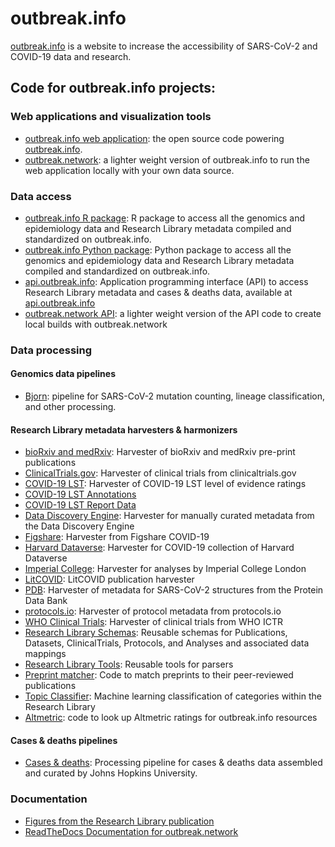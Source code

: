 # outbreak.info

[outbreak.info](https://outbreak.info/) is a website to increase the accessibility of SARS-CoV-2 and COVID-19
data and research.

## Code for outbreak.info projects:
### Web applications and visualization tools
* [outbreak.info web application](https://github.com/outbreak-info/outbreak.info): the open source code powering [outbreak.info](https://outbreak.info/).
* [outbreak.network](https://github.com/outbreak-info/outbreak-network): a lighter weight version of outbreak.info to run the web application locally with your own data source.

### Data access
* [outbreak.info R package](https://github.com/outbreak-info/R-outbreak-info): R package to access all the genomics and epidemiology data and Research Library metadata compiled and standardized on outbreak.info.
* [outbreak.info Python package](https://github.com/outbreak-info/python-outbreak-info): Python package to access all the genomics and epidemiology data and Research Library metadata compiled and standardized on outbreak.info.
* [api.outbreak.info](https://github.com/outbreak-info/outbreak.api): Application programming interface (API) to access Research Library metadata and cases & deaths data, available at [api.outbreak.info](https://api.outbreak.info/)
* [outbreak.network API](https://github.com/outbreak-info/outbreak-api-lite): a lighter weight version of the API code to create local builds with outbreak.network

### Data processing
#### Genomics data pipelines
* [Bjorn](https://github.com/andersen-lab/bjorn): pipeline for SARS-CoV-2 mutation counting, lineage classification, and other processing.

#### Research Library metadata harvesters & harmonizers
* [bioRxiv and medRxiv](https://github.com/outbreak-info/biorxiv): Harvester of bioRxiv and medRxiv pre-print publications
* [ClinicalTrials.gov](https://github.com/outbreak-info/clinical_trials): Harvester of clinical trials from clinicaltrials.gov
* [COVID-19 LST](https://github.com/outbreak-info/covid19_LST_reports): Harvester of COVID-19 LST level of evidence ratings
* [COVID-19 LST Annotations](https://github.com/outbreak-info/covid19_LST_annotations)
* [COVID-19 LST Report Data](https://github.com/outbreak-info/covid19_LST_report_data)
* [Data Discovery Engine](https://github.com/biothings/discovery-app/blob/master/scripts/outbreak.py): Harvester for manually curated metadata from the Data Discovery Engine
* [Figshare](https://github.com/outbreak-info/covid_figshare): Harvester from Figshare COVID-19
* [Harvard Dataverse](https://github.com/outbreak-info/dataverses): Harvester for COVID-19 collection of Harvard Dataverse
* [Imperial College](https://github.com/outbreak-info/covid_imperial_college): Harvester for analyses by Imperial College London
* [LitCOVID](https://github.com/outbreak-info/litcovid): LitCOVID publication harvester
* [PDB](https://github.com/outbreak-info/covid_pdb_datasets): Harvester of metadata for SARS-CoV-2 structures from the Protein Data Bank
* [protocols.io](https://github.com/outbreak-info/protocolsio): Harvester of protocol metadata from protocols.io
* [WHO Clinical Trials](https://github.com/outbreak-info/covid_who_clinical_trials/blob/master/parser.py): Harvester of clinical trials from WHO ICTR
* [Research Library Schemas](https://github.com/outbreak-info/outbreak.info-resources): Reusable schemas for Publications, Datasets, ClinicalTrials, Protocols, and Analyses and associated data mappings
* [Research Library Tools](https://github.com/outbreak-info/outbreak_parser_tools): Reusable tools for parsers
* [Preprint matcher](https://github.com/outbreak-info/outbreak_preprint_matcher): Code to match preprints to their peer-reviewed publications
* [Topic Classifier](https://github.com/outbreak-info/topic_classifier): Machine learning classification of categories within the Research Library
* [Altmetric](https://github.com/outbreak-info/covid_altmetrics): code to look up Altmetric ratings for outbreak.info resources

#### Cases & deaths pipelines
* [Cases & deaths](https://github.com/outbreak-info/biothings_covid19): Processing pipeline for cases & deaths data assembled and curated by Johns Hopkins University.

### Documentation
* [Figures from the Research Library publication](https://github.com/outbreak-info/outbreak-resources-paper)
* [ReadTheDocs Documentation for outbreak.network](https://github.com/outbreak-info/outbreak-local-documentation)
